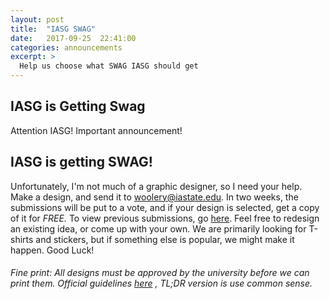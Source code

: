 ```yaml
---
layout: post
title:  "IASG SWAG"
date:   2017-09-25  22:41:00
categories: announcements
excerpt: >
  Help us choose what SWAG IASG should get
---
```

IASG is Getting Swag
-------------------
Attention IASG! Important announcement! 
## **IASG is getting SWAG!**
Unfortunately, I'm not much of a graphic designer, so I need your help. Make a design, and send it to <woolery@iastate.edu>. In two weeks, the submissions will be put to a vote, and if your design is selected, get a copy of it for _FREE._ To view previous submissions, go [here](www.bit.ly/IASGSWAG). Feel free to redesign an existing idea, or come up with your own. We are primarily looking for T-shirts and stickers, but if something else is popular, we might make it happen. Good Luck!


###### Fine print: All designs must be approved by the university before we can print them. Official guidelines [here](bit.ly/2wjmPUx) , TL;DR version is use common sense. 
